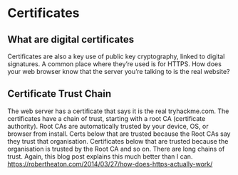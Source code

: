 # Certificates

## What are digital certificates
Certificates are also a key use of public key cryptography, linked to digital signatures. A common place where they’re used is for HTTPS. How does your web browser know that the server you’re talking to is the real website?

## Certificate Trust Chain

The web server has a certificate that says it is the real tryhackme.com. The certificates have a chain of trust, starting with a root CA (certificate authority). Root CAs are automatically trusted by your device, OS, or browser from install. Certs below that are trusted because the Root CAs say they trust that organisation. Certificates below that are trusted because the organisation is trusted by the Root CA and so on. There are long chains of trust. Again, this blog post explains this much better than I can. https://robertheaton.com/2014/03/27/how-does-https-actually-work/

